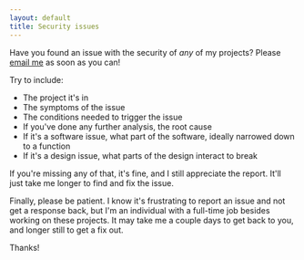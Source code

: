 ```yaml
---
layout: default
title: Security issues
---
```


Have you found an issue with the security of *any* of my projects?
Please [email me] as soon as you can!

Try to include:

* The project it's in
* The symptoms of the issue
* The conditions needed to trigger the issue
* If you've done any further analysis, the root cause
* If it's a software issue, what part of the software, ideally narrowed down to a function
* If it's a design issue, what parts of the design interact to break

If you're missing any of that, it's fine, and I still appreciate the report.
It'll just take me longer to find and fix the issue.

Finally, please be patient.
I know it's frustrating to report an issue and not get a response back, but I'm an individual with a full-time job besides working on these projects.
It may take me a couple days to get back to you, and longer still to get a fix out.

Thanks!

  [email me]: mailto:prismatic@obloquy.work?subject=%5Bproject%5D+security+issue&body=Please+be+detailed.+If+you+have+a+proof+of+concept%2C+all+the+better.
